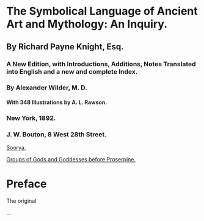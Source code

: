 # The Symbolical Language of Ancient Art and Mythology: An Inquiry.

## By Richard Payne Knight, Esq.

### A New Edition, with Introductions, Additions, Notes Translated into English and a new and complete Index.

### By Alexander Wilder, M. D.

#### With 348 Illustrations by A. L. Rawson.

### New York, 1892.

### J. W. Bouton, 8 West 28th Street.

[Soorya.]()

[Groups of Gods and Goddesses before Proserpine.]()

# Preface

The original 

...
